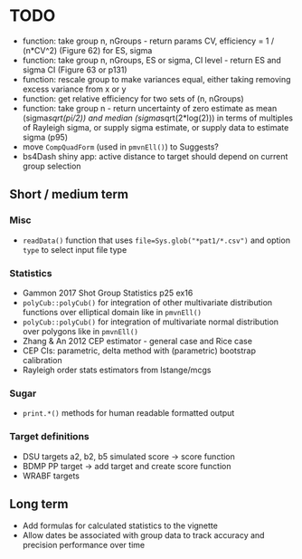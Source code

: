 # TODO

 * function: take group n, nGroups - return params CV, efficiency = 1 / (n*CV^2) (Figure 62) for ES, sigma
 * function: take group n, nGroups, ES or sigma, CI level - return ES and sigma CI (Figure 63 or p131)
 * function: rescale group to make variances equal, either taking removing excess variance from x or y
 * function: get relative efficiency for two sets of (n, nGroups)
 * function: take group n - return uncertainty of zero estimate as mean (sigma*sqrt(pi/2)) and median (sigma*sqrt(2*log(2))) in terms of multiples of Rayleigh sigma, or supply sigma estimate, or supply data to estimate sigma (p95)
 * move `CompQuadForm` (used in `pmvnEll()`) to Suggests?
 * bs4Dash shiny app: active distance to target should depend on current group selection

## Short / medium term
### Misc

 * `readData()` function that uses `file=Sys.glob("*pat1/*.csv")` and option `type` to select input file type

### Statistics

 * Gammon 2017 Shot Group Statistics p25 ex16
 * `polyCub::polyCub()` for integration of other multivariate distribution functions over elliptical domain like in `pmvnEll()`
 * `polyCub::polyCub()` for integration of multivariate normal distribution over polygons like in `pmvnEll()`
 * Zhang & An 2012 CEP estimator - general case and Rice case
 * CEP CIs: parametric, delta method with (parametric) bootstrap calibration
 * Rayleigh order stats estimators from lstange/mcgs

### Sugar

 * `print.*()` methods for human readable formatted output

### Target definitions

 * DSU targets a2, b2, b5 simulated score -> score function
 * BDMP PP target -> add target and create score function
 * WRABF targets

## Long term

 * Add formulas for calculated statistics to the vignette
 * Allow dates be associated with group data to track accuracy and precision performance over time
